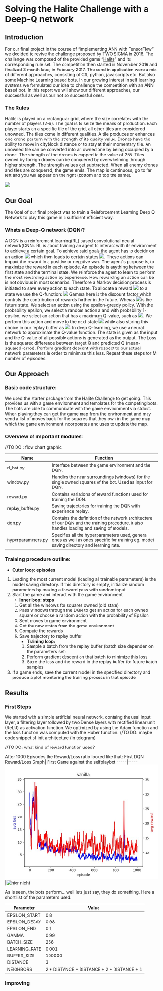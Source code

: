 
# Solving the Halite Challenge with a Deep-Q network


## Introduction

For our final project in the course of “Implementing ANN with TensorFlow” we decided to revive the challenge proposed by TWO SIGMA in 2016. The challenge was composed of the provided game “[Halite](https://2016.halite.io/index.html)” and its corresponding rule set. The competition then started in November 2016 and finalized 3 month later, in February 2017. The send in application were a mix of different approaches, consisting of C#, python, java scripts etc. But also some Machine Learning based bots. In our growing interest in self learning systems we formulated our idea to challenge the competition with an ANN based bot. In this report we will show our different approaches, our successful as well as our not so successful ones.

### The Rules

Halite is played on a rectangular grid, where the size correlates with the number of players (2-6). The goal is to seize the means of production. Each player starts on a specific tile of the grid, all other tiles are considered unowned. The tiles come in different qualities. A tile produces or enhances one drone per turn with the strength of its quality value. Drones have the ability to move in cityblock distance or to stay at their momentary tile. An unowned tile can be converted into an owned one by being occupied by a drone. The strength of the drones is capped to the value of 255. Tiles owned by foreign drones can be conquered by overwhelming through higher strength. The strength values get subtracted. When all enemy drones and tiles are conquered, the game ends. The map is continuous, go to far left and you will appear on the right (bottom and top the same).

![](halite_gif.gif)

## Our Goal

The Goal of our final project was to train a Reinforcement Learning Deep Q Network to play this game in a sufficient efficient way.

### Whats a Deep-Q network (DQN)?

A DQN is a reinforcment learning(RL) based convolutional neural network(CNN). RL is about training an agent to interact with its environment to achieve a certain goal. To achieve said goals the agent has to decide on an action <img src="https://render.githubusercontent.com/render/math?math=a"> which then leads to certain states <img src="https://render.githubusercontent.com/render/math?math=s">. These actions can impact the reward in a positive or negative way. The agent's purpose is, to maximize the reward in each episode. An episode is anything between the first state and the terminal state. We reinforce the agent to learn to perform the most rewarding action by experience. How rewarding an action can be is not obvious in most scenarios. Therefore a Markov decision process is initiated to save every action to each state. To allocate a reward <img src="https://render.githubusercontent.com/render/math?math=Q"> to a state we use the Q-function: <img src="https://render.githubusercontent.com/render/math?math=Q(s,a)= r(s,a) %2B\gamma  max  Q(s',a)">
Gamma here is the discount factor which controls the contribution of rewards further in the future. Wheras <img src="https://render.githubusercontent.com/render/math?math=s'">is the future state. We select an action using the epsilon-greedy policy. With the probability epsilon, we select a random action a and with probability 1-epsilon, we select an action that has a maximum Q-value, such as <img src="https://render.githubusercontent.com/render/math?math=a = argmax(Q(s,a,w))">. We perform this action and move to the next state <img src="https://render.githubusercontent.com/render/math?math=s',"> while also storing this choice in our replay buffer as <img src="https://render.githubusercontent.com/render/math?math=(s,a,r,s')">. In deep Q-learning, we use a neural network to approximate the Q-value function. The state is given as the input and the Q-value of all possible actions is generated as the output. The Loss is the squared difference between target Q and predicted Q (mean-squared-error). Perform gradient descent with respect to our actual network parameters in order to minimize this loss.  Repeat these steps for M number of episodes.



## Our Approach
### Basic code structure: 
We used the starter package from the [Halite Challenge](https://2016.halite.io/downloads.html) to get going. This provides us with a game environment and templates for the competing bots. The bots are able to communicate with the game environment via stdout. When playing they can get the game map from the environment and may send a list of moves back for the squares that they own in the game map which the game environment incorporates and uses to update the map.
### Overview of important modules:
//TO DO : flow chart graphic

Name | Function
------ | ------
rl_bot.py | Interface between the game environment and the DQN.
window.py | Handles the near surroundings (windows) for the single owned squares of the bot. Used as input for DQN.
reward.py | Contains variations of reward functions used for training the DQN.
replay_buffer.py| Saving trajectories for training the DQN with experience replay.
dqn.py| Contains the definition of the network architecture of our DQN and the training procedure. It also handles loading and saving of models.
hyperparameters.py| Specifies all the hyperparameters used, general ones as well as ones specific for training eg. model saving directory and learning rate.

### Training procedure outline:

* **Outer loop: episodes**
1. Loading the most current model (loading all trainable parameters) in the model saving directory. If this directory is empty, initialize random parameters by making a forward pass with random input.
2. Start the game and interact with the game environment
    * **Inner loop: steps**
   1. Get all the windows for squares owned (old state)
   2. Pass windows through the DQN to get an action for each owned square or choose a random action with the probability of Epsilon
   3. Sent moves to game environment
   4. Get the now states from the game environment
   5. Compute the rewards
   6. Save trajectory to replay buffer
		 * **Training loop:**
		 1. Sample a batch from the replay buffer (batch size dependen on the parameters set)
		 2. Perform gradient descent on that batch to minimize this loss
		 3. Store the loss and the reward in the replay buffer for future batch samples
3. If a game ends, save the current model in the specified directory and produce a plot monitoring the training process in that episode

## Results

### First Steps
We started with a simple artificial neural network, containg the usal input layer, a filtering layer followed by two Dense layers with rectified linear unit (ReLU) as activation function. We optimized by using the Adam function and the loss function was computed with the Huber function.
//TO DO: maybe code snippet of init architecture (in telegram)

//TO DO: what kind of reward function used?

After 1000 Episodes the Reward/Loss ratio looked like that: 
First DQN Reward/Loss Graph| First Game against the selfplaybot
-----|-----
![hier steht ihre werbung](First_graph.jpg)|![hier nicht](First_Visual.gif)

As is seen, the bots perform... well lets just say, they do something. 
Here a short list of the parameters used:

Parameter | Value
------|-----
EPSILON_START | 0.8
EPSILON_DECAY | 0.98
EPSILON_END | 0.1
GAMMA | 0.99
BATCH_SIZE | 256
LEARNING_RATE | 0.001
BUFFER_SIZE | 100000
DISTANCE | 3
NEIGHBORS | 2 * DISTANCE * DISTANCE + 2 * DISTANCE + 1

### Improving




